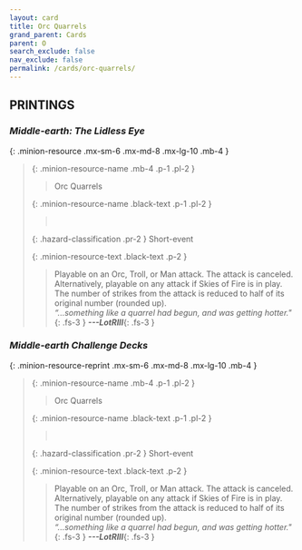 ```yaml
---
layout: card
title: Orc Quarrels
grand_parent: Cards
parent: O
search_exclude: false
nav_exclude: false
permalink: /cards/orc-quarrels/
---
```


## PRINTINGS


### _Middle-earth: The Lidless Eye_

{: .minion-resource .mx-sm-6 .mx-md-8 .mx-lg-10 .mb-4 }
> {: .minion-resource-name .mb-4 .p-1 .pl-2 }
> > <div class="hazard-mp"></div>
> > <div class="card-name">Orc Quarrels</div>
>
> {: .minion-resource-name .black-text .p-1 .pl-2 }
> > &nbsp;
>
> {: .hazard-classification .pr-2 }
> Short-event
>
> {: .minion-resource-text .black-text .p-2 }
> > Playable on an Orc, Troll, or Man attack. The attack is canceled.  Alternatively, playable on any attack if Skies of Fire is in play. The number of strikes from the attack is reduced to half of its original number (rounded up).   <br>_“...something like a quarrel had begun, and was getting hotter."_{: .fs-3 } ***---&#65279;LotRIII***{: .fs-3 } 
> 

### _Middle-earth Challenge Decks_

{: .minion-resource-reprint .mx-sm-6 .mx-md-8 .mx-lg-10 .mb-4 }
> {: .minion-resource-name .mb-4 .p-1 .pl-2 }
> > <div class="hazard-mp"></div>
> > <div class="card-name">Orc Quarrels</div>
>
> {: .minion-resource-name .black-text .p-1 .pl-2 }
> > &nbsp;
>
> {: .hazard-classification .pr-2 }
> Short-event
>
> {: .minion-resource-text .black-text .p-2 }
> > Playable on an Orc, Troll, or Man attack. The attack is canceled.  Alternatively, playable on any attack if Skies of Fire is in play. The number of strikes from the attack is reduced to half of its original number (rounded up).   <br>_“...something like a quarrel had begun, and was getting hotter."_{: .fs-3 } ***---&#65279;LotRIII***{: .fs-3 } 
> 
